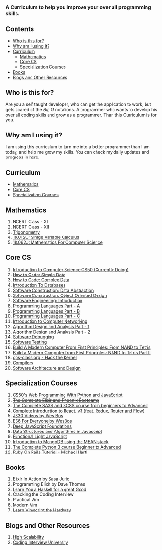 ### A Curriculum to help you improve your over all programming skills.

## Contents

- [Who is this for?](#who_is_this_for)
- [Why am I using it?](#why_am_i_using_it)
- [Curriculum](#curriculum) 
	- [Mathematics](#mathematics) 
	- [Core CS](#core_cs) 
	- [Specialization Courses](#specialization_courses)
- [Books](#books)
- [Blogs and Other Resources](#blogs)

## <a id="who_is_this_for"></a>Who is this for?

Are you a self taught developer, who can get the application to work, but gets scared of the _Big O_ notations. A programmer who wants to develop his over all coding skills and grow as a programmer. Than this Curriculum is for you.

## <a id="why_am_i_using_it"></a>Why am I using it?

I am using this curriculum to turn me into a better programmer than I am today, and help me grow my skills. You can check my daily updates and progress in [here](https://github.com/mdaz78/Coding-Curriculum/blob/master/UPDATES.md).

## <a id="curriculum"></a>Curriculum

- [Mathematics](#mathematics)
- [Core CS](#core_cs)
- [Specialization Courses](#specialization_courses)

## <a id="mathematics"></a>Mathematics

1. NCERT Class - XI
2. NCERT Class - XII
3. [Trigonometry](https://www.khanacademy.org/math/trigonometry/trigonometry-right-triangles)
4. [18.01SC: Sinlge Variable Calculus](https://ocw.mit.edu/courses/mathematics/18-01sc-single-variable-calculus-fall-2010/)
5. [18.062J: Mathematics For Computer Science](https://ocw.mit.edu/courses/electrical-engineering-and-computer-science/6-042j-mathematics-for-computer-science-spring-2015/)

## <a id="core_cs"></a>Core CS

1. [Introduction to Computer Science CS50 (Currently Doing)](https://www.edx.org/course/cs50s-introduction-computer-science-harvardx-cs50x#!)
2. [How to Code: Simple Data](https://www.edx.org/course/how-code-simple-data-ubcx-htc1x)
3. [How to Code: Complex Data](https://www.edx.org/course/how-code-complex-data-ubcx-htc2x)
4. [Introduction To Databases](https://lagunita.stanford.edu/courses/Engineering/db/2014_1/info)
5. [Software Construction: Data Abstraction](https://www.edx.org/course/software-construction-data-abstraction-ubcx-softconst1x)
6. [Software Construction: Object Oriented Design](https://www.edx.org/course/software-construction-object-oriented-ubcx-softconst2x)
7. [Software Engineering: Introduction](https://www.edx.org/course/software-engineering-introduction-ubcx-softeng1x)
8. [Programming Languages Part - A](https://www.coursera.org/learn/programming-languages)
9. [Programming Languages Part - B](https://www.coursera.org/learn/programming-languages-part-b)
10. [Programming Languages Part - C](https://www.coursera.org/learn/programming-languages-part-c)
11. [Introduction to Computer Networking](https://lagunita.stanford.edu/courses/Engineering/Networking-SP/SelfPaced/about)
12. [Algorithm Design and Analysis Part - 1](https://lagunita.stanford.edu/courses/course-v1:Engineering+Algorithms1+SelfPaced/about)
13. [Algorithm Design and Analysis Part - 2](https://lagunita.stanford.edu/courses/course-v1:Engineering+Algorithms2+SelfPaced/about)
14. [Software Debugging](https://www.udacity.com/course/software-debugging--cs259)
15. [Software Testing](https://www.udacity.com/course/software-testing--cs258)
16. [Build A Modern Computer From First Principles: From NAND to Tetris](https://www.coursera.org/learn/build-a-computer)
17. [Build a Modern Computer from First Principles: NAND to Tetris Part II](https://www.coursera.org/learn/nand2tetris2)
18. [ops-class.org - Hack the Kernel](https://www.ops-class.org/)
19. [Compilers](https://lagunita.stanford.edu/courses/Engineering/Compilers/Fall2014/about)
20. [Software Architecture and Design](https://in.udacity.com/course/software-architecture-design--ud821)

## <a id="specialization_courses"></a>Specialization Courses

1. [CS50's Web Programming With Python and JavaScript](https://www.youtube.com/watch?v=EOZDjqwvVG8&index=1&list=PLhQjrBD2T382hIW-IsOVuXP1uMzEvmcE5)
2. [~~The Complete Elixir and Phoenix Bootcamp~~](https://www.udemy.com/the-complete-elixir-and-phoenix-bootcamp-and-tutorial/)
3. [The Complete SASS and SCSS course from beginners to Advanced](https://www.udemy.com/sasscourse/)
4. [Complete Introduction to React, v3 (feat. Redux, Router and Flow)](https://frontendmasters.com/courses/react/)
5. [JS30 Videos by Wes Bos](https://javascript30.com/)
6. [ES6 For Everyone by WesBos](https://es6.io/)
7. [Deep JavaScript Foundations](https://frontendmasters.com/courses/javascript-foundations/)
8. [Data Structures and Algorithms in Javascript](https://frontendmasters.com/courses/data-structures-algorithms/)
9. [Functional Light JavaScript](https://frontendmasters.com/courses/functional-javascript-v2/)
10. [Introduction to MongoDB using the MEAN stack](https://courses.edx.org/courses/course-v1:MongoDBx+M101x+2T2016/course/)
11. [The Complete Python 3 course Beginner to Advanced](https://www.udemy.com/python-complete/)
12. [Ruby On Rails Tutorial - Michael Hartl](https://www.railstutorial.org/book)

## <a id="books"></a>Books

1. Elixir In Action by Sasa Juric
2. Programming Elixir by Dave Thomas
3. [Learn You a Haskell for a great Good](http://learnyouahaskell.com/)
4. Cracking the Coding Interview
5. Practical Vim
6. Modern Vim
7. [Learn Vimscript the Hardway](http://learnvimscriptthehardway.stevelosh.com/)

## <a id="blogs"></a>Blogs and Other Resources

1. [High Scalability](http://highscalability.com/)
2. [Coding Interview University](https://github.com/jwasham/coding-interview-university#about-video-resources)
